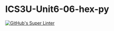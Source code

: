 # ICS3U-Unit6-06-hex-py

[![GitHub's Super Linter](https://github.com/Rohnin-Barrette/ICS3U-Unit6-06-hex-py/workflows/GitHub's%20Super%20Linter/badge.svg)](https://github.com/Rohnin-Barrette/ICS3U-Unit6-06-hex-py/actions)
